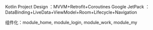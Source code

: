 Kotlin Project Design ：MVVM+Retrofit+Coroutines
Google JetPack ：DataBinding+LiveData+ViewModel+Room+Lifecycle+Navigation

组件化：module_home, module_login, module_work, module_my
